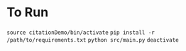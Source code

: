 # To Run
`source citationDemo/bin/activate`
`pip install -r /path/to/requirements.txt`
`python src/main.py`
`deactivate`